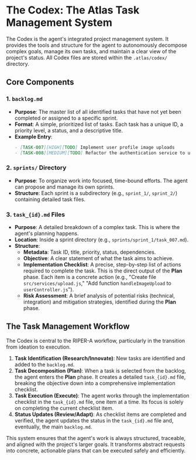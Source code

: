 # The Codex: The Atlas Task Management System

The Codex is the agent's integrated project management system. It provides the tools and structure for the agent to autonomously decompose complex goals, manage its own tasks, and maintain a clear view of the project's status. All Codex files are stored within the `.atlas/codex/` directory.

## Core Components

### 1. `backlog.md`
*   **Purpose**: The master list of all identified tasks that have not yet been completed or assigned to a specific sprint.
*   **Format**: A simple, prioritized list of tasks. Each task has a unique ID, a priority level, a status, and a descriptive title.
*   **Example Entry**:
    ```markdown
    - [TASK-007][HIGH][TODO] Implement user profile image uploads
    - [TASK-008][MEDIUM][TODO] Refactor the authentication service to use async/await
    ```

### 2. `sprints/` Directory
*   **Purpose**: To organize work into focused, time-bound efforts. The agent can propose and manage its own sprints.
*   **Structure**: Each sprint is a subdirectory (e.g., `sprint_1/`, `sprint_2/`) containing detailed task files.

### 3. `task_{id}.md` Files
*   **Purpose**: A detailed breakdown of a complex task. This is where the agent's planning happens.
*   **Location**: Inside a sprint directory (e.g., `sprints/sprint_1/task_007.md`).
*   **Structure**:
    *   **Metadata**: Task ID, title, priority, status, dependencies.
    *   **Objective**: A clear statement of what the task aims to achieve.
    *   **Implementation Checklist**: A precise, step-by-step list of actions required to complete the task. This is the direct output of the **Plan** phase. Each item is a concrete action (e.g., "Create file `src/services/upload.js`," "Add function `handleImageUpload` to `userController.js`").
    *   **Risk Assessment**: A brief analysis of potential risks (technical, integration) and mitigation strategies, identified during the **Plan** phase.

## The Task Management Workflow

The Codex is central to the RIPER-A workflow, particularly in the transition from ideation to execution.

1.  **Task Identification (Research/Innovate)**: New tasks are identified and added to the `backlog.md`.
2.  **Task Decomposition (Plan)**: When a task is selected from the backlog, the agent enters the **Plan** phase. It creates a detailed `task_{id}.md` file, breaking the objective down into a comprehensive implementation checklist.
3.  **Task Execution (Execute)**: The agent works through the implementation checklist in the `task_{id}.md` file, one item at a time. Its focus is solely on completing the current checklist item.
4.  **Status Updates (Review/Adapt)**: As checklist items are completed and verified, the agent updates the status in the `task_{id}.md` file and, eventually, the main `backlog.md`.

This system ensures that the agent's work is always structured, traceable, and aligned with the project's larger goals. It transforms abstract requests into concrete, actionable plans that can be executed safely and efficiently.